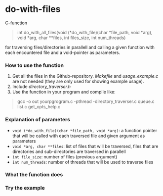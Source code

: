 # do-with-files
C-function 

> int do_with_all_files(void (\*do_with_file)(char \*file_path, void \*arg), void \*arg, char \*\*files, int files_size, int num_threads)
> 
for traversing files/directories in parallell and calling a given function with each encountered file and a void-pointer as parameters. 

### How to use the function
1. Get all the files in the Github-repository. *Makefile* and *usage_example.c* are not needed (they are only used for showing example usage). 
2. Include *directory_traverser.h*
3. Use the function in your program and compile like:
  > gcc -o out yourpgrogram.c -pthread -directory_traverser.c queue.c list.c get_opts_help.c

### Explanation of parameters
* ```void (*do_with_file)(char *file_path, void *arg)```: a function pointer that will be called with each traversed file and given argument as parameters
* ```void *arg, char **files```: list of files that will be traversed, files that are directories and sub-directories are traversed in parallell
* ```int file_size```: number of files (previous argument)
* ```int num_threads```: number of threads that will be used to traverse files

### What the function does


### Try the example
